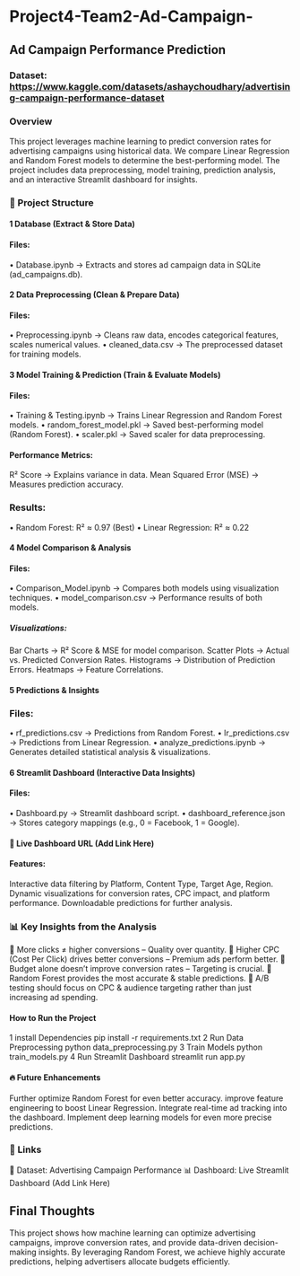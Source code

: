 # Project4-Team2-Ad-Campaign-
## Ad Campaign Performance Prediction
 ### Dataset: https://www.kaggle.com/datasets/ashaychoudhary/advertising-campaign-performance-dataset
### Overview
This project leverages machine learning to predict conversion rates for advertising campaigns using historical data. We compare Linear Regression and Random Forest models to determine the best-performing model. The project includes data preprocessing, model training, prediction analysis, and an interactive Streamlit dashboard for insights.
### 📂 Project Structure
#### 1️ Database (Extract & Store Data)
#### Files:
•	Database.ipynb → Extracts and stores ad campaign data in SQLite (ad_campaigns.db).
#### 2️ Data Preprocessing (Clean & Prepare Data)
#### Files:
•	Preprocessing.ipynb → Cleans raw data, encodes categorical features, scales numerical values.
•	cleaned_data.csv → The preprocessed dataset for training models.
#### 3️ Model Training & Prediction (Train & Evaluate Models)
 #### Files:
•	Training & Testing.ipynb → Trains Linear Regression and Random Forest models.
•	random_forest_model.pkl → Saved best-performing model (Random Forest).
•	scaler.pkl → Saved scaler for data preprocessing.
#### Performance Metrics:
R² Score → Explains variance in data.
Mean Squared Error (MSE) → Measures prediction accuracy.
### Results:
•	Random Forest: R² ≈ 0.97 (Best)
•	Linear Regression: R² ≈ 0.22
#### 4️ Model Comparison & Analysis
#### Files:
•	Comparison_Model.ipynb → Compares both models using visualization techniques.
•	model_comparison.csv → Performance results of both models.
##### Visualizations:
Bar Charts → R² Score & MSE for model comparison.
Scatter Plots → Actual vs. Predicted Conversion Rates.
Histograms → Distribution of Prediction Errors.
Heatmaps → Feature Correlations.
#### 5️ Predictions & Insights
 ### Files:
•	rf_predictions.csv → Predictions from Random Forest.
•	lr_predictions.csv → Predictions from Linear Regression.
•	analyze_predictions.ipynb → Generates detailed statistical analysis & visualizations.
#### 6️ Streamlit Dashboard (Interactive Data Insights)
 #### Files:
•	Dashboard.py → Streamlit dashboard script.
•	dashboard_reference.json → Stores category mappings (e.g., 0 = Facebook, 1 = Google).
#### 🔗 Live Dashboard URL (Add Link Here)


#### Features:   
Interactive data filtering by Platform, Content Type, Target Age, Region.
Dynamic visualizations for conversion rates, CPC impact, and platform performance.
Downloadable predictions for further analysis.

### 📊 Key Insights from the Analysis
	More clicks ≠ higher conversions – Quality over quantity.
	Higher CPC (Cost Per Click) drives better conversions – Premium ads perform better.
	Budget alone doesn’t improve conversion rates – Targeting is crucial.
	Random Forest provides the most accurate & stable predictions.
	A/B testing should focus on CPC & audience targeting rather than just increasing ad spending.

#### How to Run the Project
1️ install Dependencies
pip install -r requirements.txt
2️ Run Data Preprocessing
python data_preprocessing.py
3️ Train Models
python train_models.py
4️ Run Streamlit Dashboard
streamlit run app.py

#### 🔥 Future Enhancements
 Further optimize Random Forest for even better accuracy.
improve feature engineering to boost Linear Regression.
Integrate real-time ad tracking into the dashboard.
Implement deep learning models for even more precise predictions.

### 🔗 Links
📂 Dataset: Advertising Campaign Performance
📊 Dashboard: Live Streamlit Dashboard (Add Link Here)
##  Final Thoughts
This project shows how machine learning can optimize advertising campaigns, improve conversion rates, and provide data-driven decision-making insights. By leveraging Random Forest, we achieve highly accurate predictions, helping advertisers allocate budgets efficiently. 

